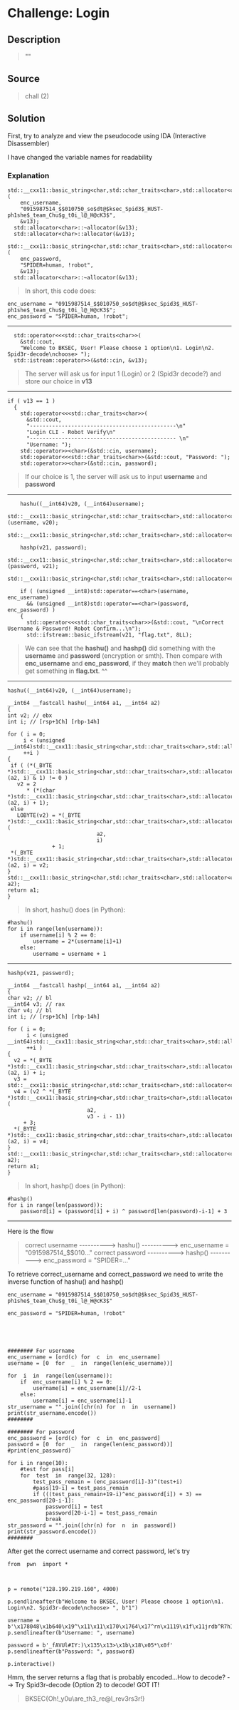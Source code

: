 # Challenge: Login
## Description

> ""

## Source
> chall (2)
## Solution
First, try to analyze and view the pseudocode using IDA (Interactive Disassembler)

I have changed the variable names for readability

### Explanation
```
std::__cxx11::basic_string<char,std::char_traits<char>,std::allocator<char>>::basic_string<std::allocator<char>>(
    enc_username,
    "0915987514_$$010750_so$dt@$ksec_Spid3$_HUST-ph1she$_team_Chu$g_t0i_l@_H@cK3$",
    &v13);
  std::allocator<char>::~allocator(&v13);
  std::allocator<char>::allocator(&v13);
  std::__cxx11::basic_string<char,std::char_traits<char>,std::allocator<char>>::basic_string<std::allocator<char>>(
    enc_password,
    "SPIDER=human, !robot",
    &v13);
  std::allocator<char>::~allocator(&v13);
```
> In short, this code does:
```
enc_username = "0915987514_$$010750_so$dt@$ksec_Spid3$_HUST-ph1she$_team_Chu$g_t0i_l@_H@cK3$";
enc_password = "SPIDER=human, !robot";
```
---
```
  std::operator<<<std::char_traits<char>>(
    &std::cout,
    "Welcome to BKSEC, User! Please choose 1 option\n1. Login\n2. Spid3r-decode\nchoose> ");
  std::istream::operator>>(&std::cin, &v13);
```
> The server will ask us for input 1 (Login) or 2 (Spid3r decode?) and store our choice in **v13**
---
```
if ( v13 == 1 )
  {
    std::operator<<<std::char_traits<char>>(
      &std::cout,
      "----------------------------------------------\n"
      "Login CLI - Robot Verify\n"
      "---------------------------------------------- \n"
      "Username: ");
    std::operator>><char>(&std::cin, username);
    std::operator<<<std::char_traits<char>>(&std::cout, "Password: ");
    std::operator>><char>(&std::cin, password);
```
> If our choice is 1, the server will ask us to input **username** and **password**
---
```
    hashu((__int64)v20, (__int64)username);
    std::__cxx11::basic_string<char,std::char_traits<char>,std::allocator<char>>::operator=(username, v20);
    std::__cxx11::basic_string<char,std::char_traits<char>,std::allocator<char>>::~basic_string(v20);
    
    hashp(v21, password);
    std::__cxx11::basic_string<char,std::char_traits<char>,std::allocator<char>>::operator=(password, v21);
    std::__cxx11::basic_string<char,std::char_traits<char>,std::allocator<char>>::~basic_string(v21);
    
    if ( (unsigned __int8)std::operator==<char>(username, enc_username)
      && (unsigned __int8)std::operator==<char>(password, enc_password) )
    {
      std::operator<<<std::char_traits<char>>(&std::cout, "\nCorrect Username & Password! Robot Confirm...\n");
      std::ifstream::basic_ifstream(v21, "flag.txt", 8LL);
```
>We can see that the **hashu()** and **hashp()** did something with the **username** and **password** (encryption or smth). Then compare with **enc_username** and **enc_password**, if they **match** then we'll probably get something in **flag.txt**. ^^

---

    hashu((__int64)v20, (__int64)username);
   
   ```
   __int64 __fastcall hashu(__int64 a1, __int64 a2)
{
  int v2; // ebx
  int i; // [rsp+1Ch] [rbp-14h]

  for ( i = 0;
        i < (unsigned __int64)std::__cxx11::basic_string<char,std::char_traits<char>,std::allocator<char>>::size(a2);
        ++i )
  {
    if ( (*(_BYTE *)std::__cxx11::basic_string<char,std::char_traits<char>,std::allocator<char>>::operator[](a2, i) & 1) != 0 )
      v2 = 2
         * (*(char *)std::__cxx11::basic_string<char,std::char_traits<char>,std::allocator<char>>::operator[](a2, i) + 1);
    else
      LOBYTE(v2) = *(_BYTE *)std::__cxx11::basic_string<char,std::char_traits<char>,std::allocator<char>>::operator[](
                               a2,
                               i)
                 + 1;
    *(_BYTE *)std::__cxx11::basic_string<char,std::char_traits<char>,std::allocator<char>>::operator[](a2, i) = v2;
  }
  std::__cxx11::basic_string<char,std::char_traits<char>,std::allocator<char>>::basic_string(a1, a2);
  return a1;
}
   ```
> In short, hashu() does (in Python):
```
#hashu()
for i in range(len(username)):
	if username[i] % 2 == 0:
		username = 2*(username[i]+1)
	else:
		username = username + 1
```
---

    hashp(v21, password);
  
  ```
  __int64 __fastcall hashp(__int64 a1, __int64 a2)
{
  char v2; // bl
  __int64 v3; // rax
  char v4; // bl
  int i; // [rsp+1Ch] [rbp-14h]

  for ( i = 0;
        i < (unsigned __int64)std::__cxx11::basic_string<char,std::char_traits<char>,std::allocator<char>>::size(a2);
        ++i )
  {
    v2 = *(_BYTE *)std::__cxx11::basic_string<char,std::char_traits<char>,std::allocator<char>>::operator[](a2, i) + i;
    v3 = std::__cxx11::basic_string<char,std::char_traits<char>,std::allocator<char>>::size(a2);
    v4 = (v2 ^ *(_BYTE *)std::__cxx11::basic_string<char,std::char_traits<char>,std::allocator<char>>::operator[](
                           a2,
                           v3 - i - 1))
       + 3;
    *(_BYTE *)std::__cxx11::basic_string<char,std::char_traits<char>,std::allocator<char>>::operator[](a2, i) = v4;
  }
  std::__cxx11::basic_string<char,std::char_traits<char>,std::allocator<char>>::basic_string(a1, a2);
  return a1;
}
  ```
> In short, hashp() does (in Python):
```
#hashp()
for i in range(len(password)):
	password[i] = (password[i] + i) ^ password[len(password)-i-1] + 3
```
---
Here is the flow
> correct username ----------> hashu() ----------> enc_username = "0915987514_$$010..."
> correct password ----------> hashp() ----------> enc_password = "SPIDER=..."

To retrieve correct_username and correct_password we need to write the inverse function of hashu() and hashp()
```
enc_username = "0915987514_$$010750_so$dt@$ksec_Spid3$_HUST-ph1she$_team_Chu$g_t0i_l@_H@cK3$"

enc_password = "SPIDER=human, !robot"

  
  
  

######## For username
enc_username = [ord(c) for  c  in  enc_username]
username = [0  for  _  in  range(len(enc_username))]

for  i  in  range(len(username)):
	if  enc_username[i] % 2 == 0:
		username[i] = enc_username[i]//2-1
	else:
		username[i] = enc_username[i]-1
str_username = "".join([chr(n) for  n  in  username])
print(str_username.encode())
########

######## For password
enc_password = [ord(c) for  c  in  enc_password]
password = [0  for  _  in  range(len(enc_password))]
#print(enc_password)

for i in range(10):
	#test for pass[i]
	for  test  in  range(32, 128):
		test_pass_remain = (enc_password[i]-3)^(test+i)
		#pass[19-i] = test_pass_remain
		if (((test_pass_remain+19-i)^enc_password[i]) + 3) == enc_password[20-i-1]:
			password[i] = test
			password[20-i-1] = test_pass_remain
			break
str_password = "".join([chr(n) for  n  in  password])
print(str_password.encode())
########
```
After get the correct username and correct password, let's try
```
from  pwn  import *

  

p = remote("128.199.219.160", 4000)

p.sendlineafter(b"Welcome to BKSEC, User! Please choose 1 option\n1. Login\n2. Spid3r-decode\nchoose> ", b"1")
  
username = b'\x178048\x1b640\x19^\x11\x11\x170\x1764\x17^rn\x1119\x1f\x11jrdb^R7h12\x11^#TR),730r3d\x11^9d`l^B3t\x11f^9\x17h^5\x1f^#\x1fbJ2\x11'
p.sendlineafter(b"Username: ", username)

password = b'_fAVUl#IY:)\x135\x13>\x1b\x18\x05*\x0f'
p.sendlineafter(b"Password: ", password)

p.interactive()
```
Hmm, the server returns a flag that is probably encoded...How to decode? --> Try Spid3r-decode (Option 2) to decode!
GOT IT!

> BKSEC{Oh!_y0u\are_th3_re@l_rev3rs3r!}

